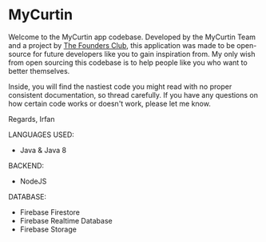 # MyCurtin

Welcome to the MyCurtin app codebase. Developed by the MyCurtin Team and a project by [The Founders Club](https://founders.my), this application was made to be open-source for future developers like you to gain inspiration from. My only wish from open sourcing this codebase is to help people like you who want to better themselves.

Inside, you will find the nastiest code you might read with no proper consistent documentation, so thread carefully. If you have any questions on how certain code works or doesn't work, please let me know.

Regards,
Irfan

LANGUAGES USED:

- Java & Java 8

BACKEND:

- NodeJS

DATABASE:

- Firebase Firestore
- Firebase Realtime Database
- Firebase Storage
